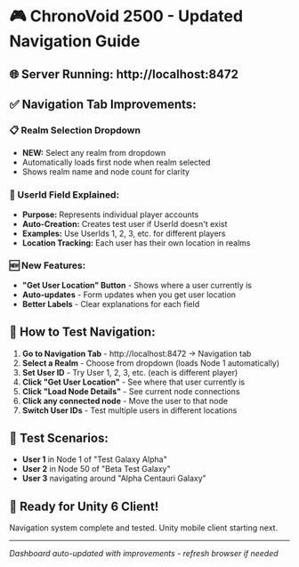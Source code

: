 # 🎮 ChronoVoid 2500 - Updated Navigation Guide

## 🌐 **Server Running:** http://localhost:8472

## ✅ **Navigation Tab Improvements:**

### **📋 Realm Selection Dropdown**
- **NEW:** Select any realm from dropdown
- Automatically loads first node when realm selected
- Shows realm name and node count for clarity

### **👤 UserId Field Explained:**
- **Purpose:** Represents individual player accounts
- **Auto-Creation:** Creates test user if UserId doesn't exist  
- **Examples:** Use UserIds 1, 2, 3, etc. for different players
- **Location Tracking:** Each user has their own location in realms

### **🆕 New Features:**
- **"Get User Location" Button** - Shows where a user currently is
- **Auto-updates** - Form updates when you get user location
- **Better Labels** - Clear explanations for each field

## 🎯 **How to Test Navigation:**

1. **Go to Navigation Tab** - http://localhost:8472 → Navigation tab
2. **Select a Realm** - Choose from dropdown (loads Node 1 automatically)
3. **Set User ID** - Try User 1, 2, 3, etc. (each is different player)
4. **Click "Get User Location"** - See where that user currently is
5. **Click "Load Node Details"** - See current node connections  
6. **Click any connected node** - Move the user to that node
7. **Switch User IDs** - Test multiple users in different locations

## 🧪 **Test Scenarios:**
- **User 1** in Node 1 of "Test Galaxy Alpha"
- **User 2** in Node 50 of "Beta Test Galaxy"  
- **User 3** navigating around "Alpha Centauri Galaxy"

## 🚀 **Ready for Unity 6 Client!**
Navigation system complete and tested. Unity mobile client starting next.

---
*Dashboard auto-updated with improvements - refresh browser if needed*